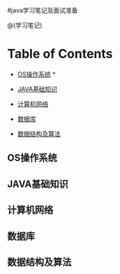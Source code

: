 #java学习笔记及面试准备

@(学习笔记)


Table of Contents
=================

  * [OS操作系统](#OS操作系统)
	  *
  * [JAVA基础知识](#JAVA基础知识) 

  * [ 计算机网络](#计算机网络) 
  
  * [数据库](#数据库) 

  * [数据结构及算法](#数据结构及算法) 
 
  
## OS操作系统


## JAVA基础知识

## 计算机网络

## 数据库

## 数据结构及算法

